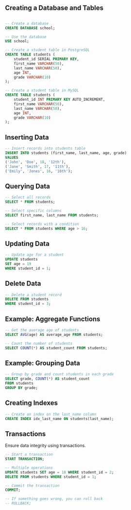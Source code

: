 ## Creating a Database and Tables

```sql

-- Create a database
CREATE DATABASE school;

-- Use the database
USE school;

-- Create a student table in PostgreSQL
CREATE TABLE students (
    student_id SERIAL PRIMARY KEY,
    first_name VARCHAR(50),
    last_name VARCHAR(50),
    age INT,
    grade VARCHAR(10)
);


```

```sql
-- Create a student table in MySQL
CREATE TABLE students (
    student_id INT PRIMARY KEY AUTO_INCREMENT,
    first_name VARCHAR(50),
    last_name VARCHAR(50),
    age INT,
    grade VARCHAR(10)
);
```

## Inserting Data

```sql
-- Insert records into students table
INSERT INTO students (first_name, last_name, age, grade)
VALUES
('John', 'Doe', 18, '12th'),
('Jane', 'Smith', 17, '11th'),
('Emily', 'Jones', 16, '10th');


```

## Querying Data

```sql
-- Select all records
SELECT * FROM students;

-- Select specific columns
SELECT first_name, last_name FROM students;

-- Select records with a condition
SELECT * FROM students WHERE age > 16;


```

## Updating Data

```sql
-- Update age for a student
UPDATE students
SET age = 19
WHERE student_id = 1;

```

## Delete Data

```sql
-- Delete a student record
DELETE FROM students
WHERE student_id = 3;


```
## Example: Aggregate Functions

```sql
-- Get the average age of students
SELECT AVG(age) AS average_age FROM students;

-- Count the number of students
SELECT COUNT(*) AS student_count FROM students;


```

## Example: Grouping Data

```sql
-- Group by grade and count students in each grade
SELECT grade, COUNT(*) AS student_count
FROM students
GROUP BY grade;

```

## Creating Indexes

```sql
-- Create an index on the last_name column
CREATE INDEX idx_last_name ON students(last_name);

```

## Transactions 
Ensure data integrity using transactions.

```sql
-- Start a transaction
START TRANSACTION;

-- Multiple operations
UPDATE students SET age = 18 WHERE student_id = 2;
DELETE FROM students WHERE student_id = 1;

-- Commit the transaction
COMMIT;

-- If something goes wrong, you can roll back
-- ROLLBACK;

```

